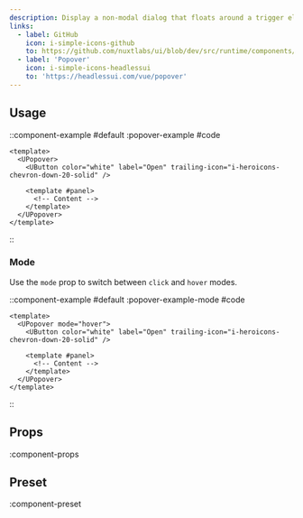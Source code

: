 ```yaml
---
description: Display a non-modal dialog that floats around a trigger element.
links:
  - label: GitHub
    icon: i-simple-icons-github
    to: https://github.com/nuxtlabs/ui/blob/dev/src/runtime/components/overlays/Popover.vue
  - label: 'Popover'
    icon: i-simple-icons-headlessui
    to: 'https://headlessui.com/vue/popover'
---
```


## Usage

::component-example
#default
:popover-example
#code
```vue
<template>
  <UPopover>
    <UButton color="white" label="Open" trailing-icon="i-heroicons-chevron-down-20-solid" />

    <template #panel>
      <!-- Content -->
    </template>
  </UPopover>
</template>
```
::

### Mode

Use the `mode` prop to switch between `click` and `hover` modes.

::component-example
#default
:popover-example-mode
#code
```vue
<template>
  <UPopover mode="hover">
    <UButton color="white" label="Open" trailing-icon="i-heroicons-chevron-down-20-solid" />

    <template #panel>
      <!-- Content -->
    </template>
  </UPopover>
</template>
```
::

## Props

:component-props

## Preset

:component-preset
